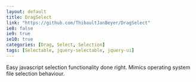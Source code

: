 ```yaml
---
layout: default
title: DragSelect
link: "https://github.com/ThibaultJanBeyer/DragSelect"
ie8: false
ie9: true
ie10: true
categories: [Drag, Select, Selection]
tags: [Selectable, jquery-selectable, jquery-ui]
---
```

Easy javascript selection functionality done right. Mimics operating system file selection behaviour.
